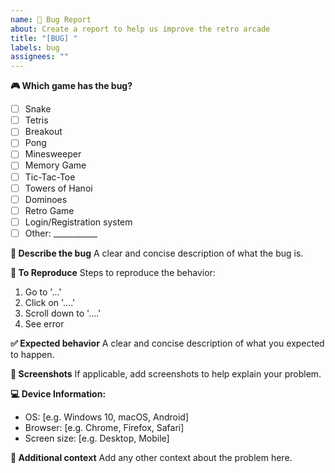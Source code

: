 ```yaml
---
name: 🐛 Bug Report
about: Create a report to help us improve the retro arcade
title: "[BUG] "
labels: bug
assignees: ""
---
```


**🎮 Which game has the bug?**
- [ ] Snake
- [ ] Tetris  
- [ ] Breakout
- [ ] Pong
- [ ] Minesweeper
- [ ] Memory Game
- [ ] Tic-Tac-Toe
- [ ] Towers of Hanoi
- [ ] Dominoes
- [ ] Retro Game
- [ ] Login/Registration system
- [ ] Other: ___________

**🐛 Describe the bug**
A clear and concise description of what the bug is.

**🔄 To Reproduce**
Steps to reproduce the behavior:
1. Go to '...'
2. Click on '....'
3. Scroll down to '....'
4. See error

**✅ Expected behavior**
A clear and concise description of what you expected to happen.

**📸 Screenshots**
If applicable, add screenshots to help explain your problem.

**💻 Device Information:**
- OS: [e.g. Windows 10, macOS, Android]
- Browser: [e.g. Chrome, Firefox, Safari]
- Screen size: [e.g. Desktop, Mobile]

**📝 Additional context**
Add any other context about the problem here.
